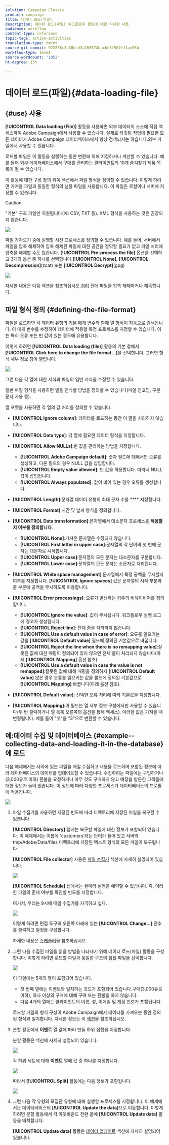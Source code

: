 ```yaml
---
solution: Campaign Classic
product: campaign
title: 데이터 로드(파일)
description: 데이터 로드(파일) 워크플로우 활동에 대한 자세한 내용
audience: workflow
content-type: reference
topic-tags: action-activities
translation-type: tm+mt
source-git-commit: 972885c3a38bcd3a260574bacbb3f507e11ae05b
workflow-type: tm+mt
source-wordcount: '1052'
ht-degree: 15%

---
```



# 데이터 로드(파일){#data-loading-file}

## {#use} 사용

**[!UICONTROL Data loading (File)]** 활동을 사용하면 외부 데이터의 소스에 직접 액세스하여 Adobe Campaign에서 사용할 수 있습니다. 실제로 타깃팅 작업에 필요한 모든 데이터가 Adobe Campaign 데이터베이스에서 항상 검색되지는 않습니다.외부 파일에서 사용할 수 있습니다.

로드할 파일은 이 활동을 실행하는 동안 변환에 의해 지정하거나 계산할 수 있습니다. 예를 들어 외부 데이터베이스에서 구매를 관리하는 클라이언트의 10개 즐겨찾기 제품 목록이 될 수 있습니다.

이 활동에 대한 구성 창의 위쪽 섹션에서 파일 형식을 정의할 수 있습니다. 이렇게 하려면 가져올 파일과 동일한 형식의 샘플 파일을 사용합니다. 이 파일은 로컬이나 서버에 저장할 수 있습니다.

>[!CAUTION]
>
>&quot;기본&quot; 구조 파일만 지원됩니다(예: CSV, TXT 등). XML 형식을 사용하는 것은 권장되지 않습니다.

![](assets/s_advuser_wf_etl_file.png)

파일 가져오기 중에 실행할 사전 프로세스를 정의할 수 있습니다. 예를 들어, 서버에서 파일을 압축 해제하여 압축 해제된 파일에 대한 공간을 절약할 필요가 없고 파일 처리에 압축을 해제할 수도 있습니다. **[!UICONTROL Pre-process the file]** 옵션을 선택하고 3개의 옵션 중 하나를 선택합니다.**[!UICONTROL None]**, **[!UICONTROL Decompression]**(zcat) 또는 **[!UICONTROL Decrypt]**(gpg)

![](assets/preprocessing-dataloading.png)

자세한 내용은 다음 섹션을 참조하십시오.[처리](../../workflow/using/importing-data.md#unzipping-or-decrypting-a-file-before-processing) 전에 파일을 압축 해제하거나 해독합니다.

## 파일 형식 정의 {#defining-the-file-format}

파일을 로드하면 각 데이터 유형의 기본 매개 변수와 함께 열 형식이 자동으로 검색됩니다. 이 매개 변수를 수정하여 데이터에 적용할 특정 프로세스를 지정할 수 있습니다. 이는 특히 오류 또는 빈 값이 있는 경우에 유용합니다.

이렇게 하려면 **[!UICONTROL Data loading (file)]** 활동의 기본 창에서 **[!UICONTROL Click here to change the file format...]**&#x200B;을 선택합니다. 그러면 형식 세부 정보 창이 열립니다.

![](assets/file_loading_columns_format.png)

그런 다음 각 열에 대한 서식과 파일의 일반 서식을 수정할 수 있습니다.

일반 파일 형식을 사용하면 열을 인식할 방법을 정의할 수 있습니다(파일 인코딩, 구분 문자 사용 등).

열 포맷을 사용하면 각 열의 값 처리를 정의할 수 있습니다.

* **[!UICONTROL Ignore column]**: 데이터를 로드하는 동안 이 열을 처리하지 않습니다.
* **[!UICONTROL Data type]**: 각 열에 필요한 데이터 형식을 지정합니다.
* **[!UICONTROL Allow NULLs]**:빈 값을 관리하는 방법을 지정합니다.

   * **[!UICONTROL Adobe Campaign default]**: 숫자 필드에 대해서만 오류를 생성하고, 다른 필드의 경우 NULL 값을 삽입합니다.
   * **[!UICONTROL Empty value allowed]**: 빈 값을 허용합니다. 따라서 NULL 값이 삽입됩니다.
   * **[!UICONTROL Always populated]**: 값이 비어 있는 경우 오류를 생성합니다.

* **[!UICONTROL Length]**:문자열 데이터 유형의 최대 문자 수를  **** 지정합니다.
* **[!UICONTROL Format]**:시간 및 날짜 형식을 정의합니다.
* **[!UICONTROL Data transformation]**:문자열에서 대소문자 프로세스를  **적용할지 여부를 정의합니다**.

   * **[!UICONTROL None]**:가져온 문자열은 수정되지 않습니다.
   * **[!UICONTROL First letter in upper case]**:문자열의 각 단어의 첫 번째 문자는 대문자로 시작합니다.
   * **[!UICONTROL Upper case]**:문자열의 모든 문자는 대소문자를 구분합니다.
   * **[!UICONTROL Lower case]**:문자열의 모든 문자는 소문자로 처리됩니다.

* **[!UICONTROL White space management]**:문자열에서 특정 공백을 무시할지 여부를 지정합니다. **[!UICONTROL Ignore spaces]** 값은 문자열의 시작 부분과 끝 부분에 공백을 무시하도록 허용합니다.
* **[!UICONTROL Error processings]**: 오류가 발생하는 경우의 비헤이비어를 정의합니다.

   * **[!UICONTROL Ignore the value]**: 값이 무시됩니다. 워크플로우 실행 로그에 경고가 생성됩니다.
   * **[!UICONTROL Reject line]**: 전체 줄을 처리하지 않습니다.
   * **[!UICONTROL Use a default value in case of error]**: 오류를 일으키는 값을 **[!UICONTROL Default value]** 필드에 정의된 기본값으로 바꿉니다.
   * **[!UICONTROL Reject the line when there is no remapping value]**:잘못된 값에 대한 매핑이 정의되어 있지 않으면 전체 줄이 처리되지 않습니다(아래  **[!UICONTROL Mapping]** 옵션 참조).
   * **[!UICONTROL Use a default value in case the value is not remapped]**:잘못된 값에 대해 매핑을 정의하지  **[!UICONTROL Default value]** 않은 경우 오류를 일으키는 값을 필드에 정의된 기본값으로  **[!UICONTROL Mapping]** 바꿉니다(아래 옵션 참조).

* **[!UICONTROL Default value]**: 선택한 오류 처리에 따라 기본값을 지정합니다.
* **[!UICONTROL Mapping]**:이 필드는 열 세부 정보 구성에서만 사용할 수 있습니다(두 번 클릭하거나 열 목록 오른쪽의 옵션을 통해 액세스). 이러한 값은 가져올 때 변형됩니다. 예를 들어 &quot;셋&quot;을 &quot;3&quot;으로 변환할 수 있습니다.

## 예:데이터 수집 및 데이터베이스 {#example--collecting-data-and-loading-it-in-the-database}에 로드

다음 예제에서는 서버에 있는 파일을 매일 수집하고 내용을 로드하며 포함된 정보에 따라 데이터베이스의 데이터를 업데이트할 수 있습니다. 수집하려는 파일에는 구입하거나(3,000유로 이하) 환불을 요청하거나 아무 것도 구매하지 않고 매장을 방문한 고객들에 대한 정보가 들어 있습니다. 이 정보에 따라 다양한 프로세스가 데이터베이스의 프로필에 적용됩니다.

![](assets/s_advuser_load_file_sample_0.png)

1. 파일 수집기를 사용하면 지정된 빈도에 따라 디렉토리에 저장된 파일을 복구할 수 있습니다.

   **[!UICONTROL Directory]** 탭에는 복구할 파일에 대한 정보가 포함되어 있습니다. 이 예제에서는 이름에 &#39;customers&#39;라는 단어가 들어 있고 서버의 tmp/Adobe/Data/files 디렉토리에 저장된 텍스트 형식의 모든 파일이 복구됩니다.

   **[!UICONTROL File collector]** 사용은 [파일 수집기](../../workflow/using/file-collector.md) 섹션에 자세히 설명되어 있습니다.

   ![](assets/s_advuser_load_file_sample_1.png)

   **[!UICONTROL Schedule]** 탭에서는 컬렉터 실행을 예약할 수 있습니다. 즉, 이러한 파일의 존재 여부를 확인할 빈도를 지정합니다.

   여기서, 우리는 9시에 매일 수집가를 자극하고 싶다.

   ![](assets/s_advuser_load_file_sample_2.png)

   이렇게 하려면 편집 도구의 오른쪽 아래에 있는 **[!UICONTROL Change...]** 단추를 클릭하고 일정을 구성합니다.

   자세한 내용은 [스케줄러](../../workflow/using/scheduler.md)을 참조하십시오.

1. 그런 다음 수집된 파일을 읽을 방법을 나타내기 위해 데이터 로드(파일) 활동을 구성합니다. 이렇게 하려면 로드할 파일과 동일한 구조의 샘플 파일을 선택합니다.

   ![](assets/s_advuser_load_file_sample_3.png)

   이 파일에는 5개의 열이 포함되어 있습니다.

   * 첫 번째 열에는 이벤트와 일치하는 코드가 포함되어 있습니다.구매(3,000유로 이하), 하나 이상의 구매에 대해 구매 또는 환불을 하지 않습니다.
   * 다음 4개의 열에는 클라이언트의 이름, 성, 이메일 및 계정 번호가 포함됩니다.

   로드할 파일의 형식 구성이 Adobe Campaign에서 데이터를 가져오는 동안 정의된 형식과 일치합니다. 자세한 정보는 이 [섹션](../../platform/using/importing-data.md#step-2---source-file-selection)을 참조하십시오.

1. 분할 활동에서 **이벤트** 열 값에 따라 만들 하위 집합을 지정합니다.

   분할 활동은 섹션에 자세히 설명되어 있습니다.

   ![](assets/s_advuser_load_file_sample_4.png)

   각 하위 세트에 대해 **이벤트** 열에 값 중 하나를 지정합니다.

   ![](assets/s_advuser_load_file_sample_5.png)

   따라서 **[!UICONTROL Split]** 활동에는 다음 정보가 포함됩니다.

   ![](assets/s_advuser_load_file_sample_6.png)

1. 그런 다음 각 유형의 모집단 유형에 대해 실행할 프로세스를 지정합니다. 이 예제에서는 데이터베이스의 **[!UICONTROL Update the data]**&#x200B;으로 이동합니다. 이렇게 하려면 분할 활동에서 각 아웃바운드 전환 끝에 **[!UICONTROL Update data]** 활동을 배치합니다.

   **[!UICONTROL Update data]** 활동은 [데이터 업데이트](../../workflow/using/update-data.md) 섹션에 자세히 설명되어 있습니다.

